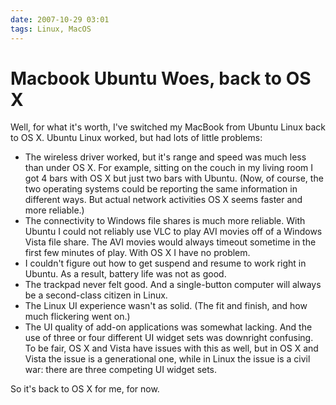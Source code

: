 ```yaml
---
date: 2007-10-29 03:01
tags: Linux, MacOS
---
```


# Macbook Ubuntu Woes, back to OS X

Well, for what it's worth, I've switched my MacBook from Ubuntu Linux back to
OS X. Ubuntu Linux worked, but had lots of little problems:

* The wireless driver worked, but it's range and speed was much less than under OS X. For example, sitting on the couch in my living room I got 4 bars with OS X but just two bars with Ubuntu. (Now, of course, the two operating systems could be reporting the same information in different ways. But actual network activities OS X seems faster and more reliable.)
* The connectivity to Windows file shares is much more reliable. With Ubuntu I could not reliably use VLC to play AVI movies off of a Windows Vista file share. The AVI movies would always timeout sometime in the first few minutes of play. With OS X I have no problem.
* I couldn't figure out how to get suspend and resume to work right in Ubuntu. As a result, battery life was not as good.
* The trackpad never felt good. And a single-button computer will always be a second-class citizen in Linux.
* The Linux UI experience wasn't as solid. (The fit and finish, and how much flickering went on.)
* The UI quality of add-on applications was somewhat lacking. And the use of three or four different UI widget sets was downright confusing. To be fair, OS X and Vista have issues with this as well, but in OS X and Vista the issue is a generational one, while in Linux the issue is a civil war: there are three competing UI widget sets.

So it's back to OS X for me, for now.
